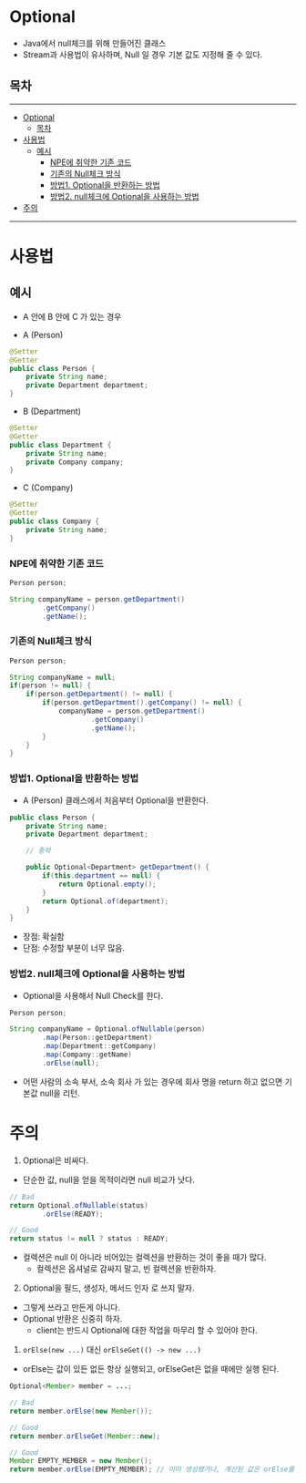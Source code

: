# Optional
- Java에서 null체크를 위해 만들어진 클래스
- Stream과 사용법이 유사하며, Null 일 경우 기본 값도 지정해 줄 수 있다.

## 목차
- - -
- [Optional](#optional)
  - [목차](#목차)
- [사용법](#사용법)
  - [예시](#예시)
    - [NPE에 취약한 기존 코드](#npe에-취약한-기존-코드)
    - [기존의 Null체크 방식](#기존의-null체크-방식)
    - [방법1. Optional을 반환하는 방법](#방법1-optional을-반환하는-방법)
    - [방법2. null체크에 Optional을 사용하는 방법](#방법2-null체크에-optional을-사용하는-방법)
- [주의](#주의)

- - -
# 사용법


## 예시
- A 안에 B 안에 C 가 있는 경우

- A (Person)
```java
@Setter
@Getter
public class Person {
    private String name;
    private Department department;
}
```

- B (Department)
```java
@Setter
@Getter
public class Department {
    private String name;
    private Company company;
}
```

- C (Company)
```java
@Setter
@Getter
public class Company {
    private String name;
}
```

### NPE에 취약한 기존 코드
```java
Person person;

String companyName = person.getDepartment()
        .getCompany()
        .getName();
```

### 기존의 Null체크 방식
```java
Person person;

String companyName = null;
if(person != null) {
    if(person.getDepartment() != null) {
        if(person.getDepartment().getCompany() != null) {
            companyName = person.getDepartment()
                    .getCompany()
                    .getName();
        }
    }
}
```

### 방법1. Optional을 반환하는 방법
- A (Person) 클래스에서 처음부터 Optional을 반환한다.
```java
public class Person {
    private String name;
    private Department department;

    // 중략

    public Optional<Department> getDepartment() {
        if(this.department == null) {
            return Optional.empty();
        }
        return Optional.of(department);
    }
}
```
- 장점: 확실함
- 단점: 수정할 부분이 너무 많음.

### 방법2. null체크에 Optional을 사용하는 방법
- Optional을 사용해서 Null Check를 한다.
```java
Person person;

String companyName = Optional.ofNullable(person)
        .map(Person::getDepartment)
        .map(Department::getCompany)
        .map(Company::getName)
        .orElse(null);
```
- 어떤 사람의 소속 부서, 소속 회사 가 있는 경우에 회사 명을 return 하고 없으면 기본값 null을 리턴.


# 주의
1. Optional은 비싸다.
- 단순한 값, null을 얻을 목적이라면 null 비교가 낫다.
```java
// Bad
return Optional.ofNullable(status)
        .orElse(READY);

// Good
return status != null ? status : READY;
```

- 컬렉션은 null 이 아니라 비어있는 컬렉션을 반환하는 것이 좋을 때가 많다.
  - 컬렉션은 옵셔널로 감싸지 말고, 빈 컬렉션을 반환하자.

2. Optional을 필드, 생성자, 메서드 인자 로 쓰지 말자.
- 그렇게 쓰라고 만든게 아니다.
- Optional 반환은 신중히 하자.
  - client는 반드시 Optional에 대한 작업을 마무리 할 수 있어야 한다.

1. `orElse(new ...)` 대신 `orElseGet(() -> new ...)`
- orElse는 값이 있든 없든 항상 실행되고, orElseGet은 없을 때에만 실행 된다.
```java
Optional<Member> member = ...;

// Bad
return member.orElse(new Member());

// Good
return member.orElseGet(Member::new);

// Good
Member EMPTY_MEMBER = new Member();
return member.orElse(EMPTY_MEMBER); // 이미 생성됐거나, 계산된 값은 orElse를 써도 무방
```
